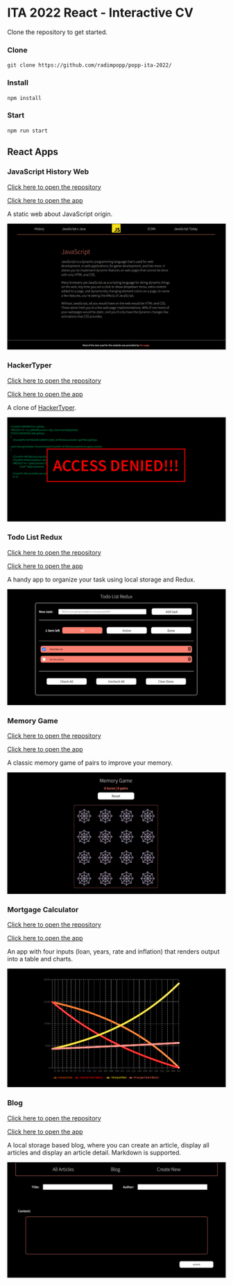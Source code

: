 # ITA 2022 React - Interactive CV

Clone the repository to get started.

### Clone

```
git clone https://github.com/radimpopp/popp-ita-2022/
```

### Install

```
npm install
```

### Start

```
npm run start
```

## React Apps

### JavaScript History Web

[Click here to open the repository](https://github.com/radimpopp/popp-ita-2022/tree/main/src/pages/jsWeb)

[Click here to open the app](https://radimpopp.eu/jsweb)

A static web about JavaScript origin.

![JavaScript History Web](/src/images/jsweb-screenshot.png)

### HackerTyper

[Click here to open the repository](https://github.com/radimpopp/popp-ita-2022/tree/main/src/pages/hackertyper)

[Click here to open the app](https://radimpopp.eu/hackertyper)

A clone of [HackerTyper](hackertyper.com).

![Hackertyper](/src/images/hackertyper-screenshot.png)

### Todo List Redux

[Click here to open the repository](https://github.com/radimpopp/popp-ita-2022/tree/main/src/pages/todoRedux)

[Click here to open the app](https://radimpopp.eu/todo-list-redux)

A handy app to organize your task using local storage and Redux.

![Todo List Redux](/src/images/todo-redux-screenshot.png)

### Memory Game

[Click here to open the repository](https://github.com/radimpopp/popp-ita-2022/tree/main/src/pages/memoryGame)

[Click here to open the app](https://radimpopp.eu/memory-game)

A classic memory game of pairs to improve your memory.

![Memory Game](/src/images/memorygame-screenshot.png)

### Mortgage Calculator

[Click here to open the repository](https://github.com/radimpopp/popp-ita-2022/tree/main/src/pages/mortgageCalculator)

[Click here to open the app](https://radimpopp.eu/mortgage-calculator)

An app with four inputs (loan, years, rate and inflation) that renders output into a table and charts.

![Mortgage Calculator](/src/images/mortgage-calculator-screenshot.png)

### Blog

[Click here to open the repository](https://github.com/radimpopp/popp-ita-2022/tree/main/src/pages/blog)

[Click here to open the app](https://radimpopp.eu/blog)

A local storage based blog, where you can create an article, display all articles and display an article detail. Markdown is supported.

![Blog](/src/images/blog-screenshot.png)
